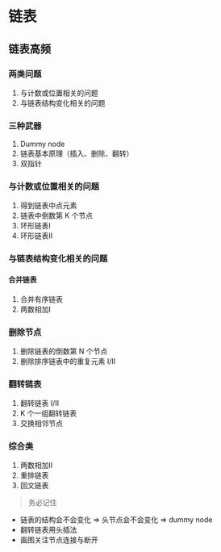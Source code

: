 # 链表
## 链表高频
### 两类问题
1. 与计数或位置相关的问题
2. 与链表结构变化相关的问题

### 三种武器
1. Dummy node
2. 链表基本原理（插入、删除、翻转）
3. 双指针

### 与计数或位置相关的问题
1. 得到链表中点元素
2. 链表中倒数第 K 个节点
3. 环形链表I
4. 环形链表II

### 与链表结构变化相关的问题
#### 合并链表
1. 合并有序链表
2. 两数相加I
### 删除节点
1. 删除链表的倒数第 N 个节点
2. 删除排序链表中的重复元素 I/II
### 翻转链表
1. 翻转链表 I/II
2. K 个一组翻转链表
3. 交换相邻节点
### 综合类
1. 两数相加II
2. 重排链表
3. 回文链表
> 务必记住
- 链表的结构会不会变化 => 头节点会不会变化 => dummy node
- 翻转链表用头插法
- 画图关注节点连接与断开
